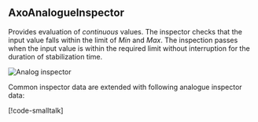 ## AxoAnalogueInspector

Provides evaluation of *continuous* values. The inspector checks that the input value falls within the limit of *Min* and *Max*. The inspection passes when the input value is within the required limit without interruption for the duration of stabilization time.

![Analog inspector](~/images/analog-inspector.png)


Common inspector data are extended with following analogue inspector data:

[!code-smalltalk[](../../../src/inspectors/ctrl/src/AxoAnalogueInspector/AxoAnalogueInspectorData.st?name=AxoAnalogueInspectorDataDeclaration)]

